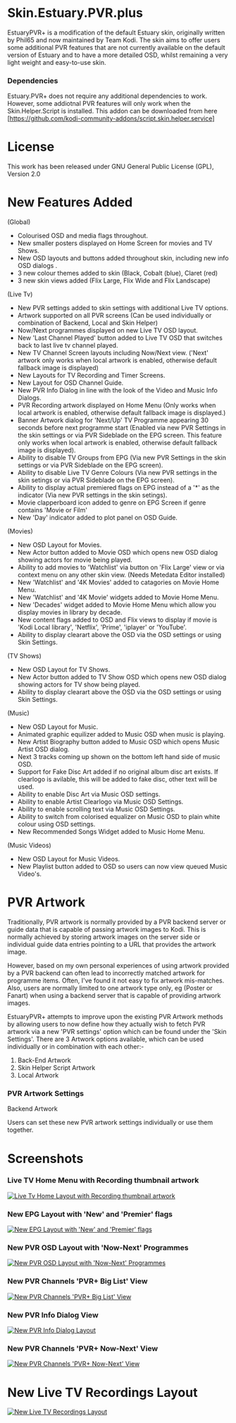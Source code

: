 # Skin.Estuary.PVR.plus

EstuaryPVR+ is a modification of the default Estuary skin, originally written by Phil65 and now maintained by Team Kodi.
The skin aims to offer users some additional PVR features that are not currently available on the default version of Estuary and to have a more detailed OSD, whilst remaining a very light weight and easy-to-use skin.
 
### Dependencies

Estuary.PVR+ does not require any additional dependencies to work. However, some addiotnal PVR features will only work when the Skin.Helper.Script is installed. This addon can be downloaded from here [https://github.com/kodi-community-addons/script.skin.helper.service]

# License

This work has been released under GNU General Public License (GPL), Version 2.0

# New Features Added

(Global)
- Colourised OSD and media flags throughout.
- New smaller posters displayed on Home Screen for movies and TV Shows.
- New OSD layouts and buttons added throughout skin, including new info OSD dialogs .
- 3 new colour themes added to skin (Black, Cobalt (blue), Claret (red)
- 3 new skin views added (Flix Large, Flix Wide and Flix Landscape)

(Live Tv)
- New PVR settings added to skin settings with additional Live TV options.
- Artwork supported on all PVR screens (Can be used individually or combination of Backend, Local and Skin Helper)
- Now/Next programmes displayed on new Live TV OSD layout.
- New 'Last Channel Played' button added to Live TV OSD that switches back to last live tv channel played.
- New TV Channel Screen layouts including Now/Next view. ('Next' artwork only works when local artwork is enabled, otherwise default fallback image is displayed)
- New Layouts for TV Recording and Timer Screens.
- New Layout for OSD Channel Guide.
- New PVR Info Dialog in line with the look of the Video and Music Info Dialogs.
- PVR Recording artwork displayed on Home Menu (Only works when local artwork is enabled, otherwise default fallback image is displayed.)
- Banner Artwork dialog for 'Next/Up' TV Programme appearing 30 seconds before next programme start (Enabled via new PVR Settings in the skin settings or via PVR Sideblade on the EPG screen. This feature only works when local artwork is enabled, otherwise default fallback image is displayed).
- Ability to disable TV Groups from EPG (Via new PVR Settings in the skin settings or via PVR Sideblade on the EPG screen).
- Ability to disable Live TV Genre Colours (Via new PVR settings in the skin setings or via PVR Sideblade on the EPG screen).
- Ability to display actual premiered flags on EPG instead of a '*' as the indicator (Via new PVR settings in the skin setings).
- Movie clapperboard icon added to genre on EPG Screen if genre contains 'Movie or Film'
- New 'Day' indicator added to plot panel on OSD Guide.

(Movies)
- New OSD Layout for Movies.
- New Actor button added to Movie OSD which opens new OSD dialog showing actors for movie being played.
- Ability to add movies to 'Watchlist' via button on 'Flix Large' view or via context menu on any other skin view. (Needs Metedata Editor installed)
- New 'Watchlist' and '4K Movies' added to catagories on Movie Home Menu.
- New 'Watchlist' and '4K Movie' widgets added to Movie Home Menu.
- New 'Decades' widget added to Movie Home Menu which allow you display movies in library by decade.
- New content flags added to OSD and Flix views to display if movie is 'Kodi Local library', 'Netflix', 'Prime', 'iplayer' or 'YouTube'.
- Ability to display clearart above the OSD via the OSD settings or using Skin Settings.

(TV Shows)
- New OSD Layout for TV Shows.
- New Actor button added to TV Show OSD which opens new OSD dialog showing actors for TV show being played.
- Ability to display clearart above the OSD via the OSD settings or using Skin Settings.

(Music)
- New OSD Layout for Music.
- Animated graphic equilizer added to Music OSD when music is playing.
- New Artist Biography button added to Music OSD which opens Music Artist OSD dialog.
- Next 3 tracks coming up shown on the bottom left hand side of  music OSD.
- Support for Fake Disc Art added if no original album disc art exists. If clearlogo is avilable, this will be added to fake disc, other text will be used.
- Ability to enable Disc Art via Music OSD settings.
- Ability to enable Artist Clearlogo via Music OSD Settings.
- Ability to enable scrolling text via Music OSD Settings.
- Ability to switch from colorised equalizer on Music OSD to plain white colour using OSD settings.
- New Recommended Songs Widget added to Music Home Menu.

(Music Videos)
- New OSD Layout for Music Videos.
- New Playlist button added to OSD so users can now view queued Music Video's.

# PVR Artwork

Traditionally, PVR artwork is normally provided by a PVR backend server or guide data that is capable of passing artwork images to Kodi. This is normally achieved by storing artwork images on the server side or individual guide data entries pointing to a URL that provides the artwork image.

However, based on my own personal experiences of using artwork provided by a PVR backend can often lead to incorrectly matched artwork for programme items. Often, I've found it not easy to fix artwork mis-matches. 
Also, users are normally limited to one artwork type only, eg (Poster or Fanart) when using a backend server that is capable of providing artwork images.

EstuaryPVR+ attempts to improve upon the existing PVR Artwork methods by allowing users to now define how they actually wish to fetch PVR artwork via a new 'PVR settings' option which can be found under the 'Skin Settings'.
There are 3 Artwork options available, which can be used individually or in combination with each other:-
1) Back-End Artwork
2) Skin Helper Script Artwork
3) Local Artwork 

### PVR Artwork Settings

Backend Artwork

Users can set these new PVR artwork settings individually or use them together.

# Screenshots

### Live TV Home Menu with Recording thumbnail artwork
[![Live Tv Home Layout with Recording thumbnail artwork](./resources/screenshot-01.jpg)](https://github.com/SplitEnz/skin.estuary.pvr.plus/blob/master/resources/screenshot-01.jpg)

### New EPG Layout with 'New' and 'Premier' flags
[![New EPG Layout with 'New' and 'Premier' flags](./resources/screenshot-02.jpg)](https://github.com/SplitEnz/skin.estuary.pvr.plus/blob/master/resources/screenshot-02.jpg)

### New PVR OSD Layout with 'Now-Next' Programmes
[![New PVR OSD Layout with 'Now-Next' Programmes](./resources/screenshot-03.jpg)](https://github.com/SplitEnz/skin.estuary.pvr.plus/blob/master/resources/screenshot-03.jpg)

### New PVR Channels 'PVR+ Big List' View
[![New PVR Channels 'PVR+ Big List' View](./resources/screenshot-04.jpg)](https://github.com/SplitEnz/skin.estuary.pvr.plus/blob/master/resources/screenshot-04.jpg)

### New PVR Info Dialog View
[![New PVR Info Dialog Layout](./resources/screenshot-05.jpg)](https://github.com/SplitEnz/skin.estuary.pvr.plus/blob/master/resources/screenshot-05.jpg)

### New PVR Channels 'PVR+ Now-Next' View
[![New PVR Channels 'PVR+ Now-Next' View](./resources/screenshot-06.jpg)](https://github.com/SplitEnz/skin.estuary.pvr.plus/blob/master/resources/screenshot-06.jpg)

# New Live TV Recordings Layout
[![New Live TV Recordings Layout](./resources/screenshot-07.jpg)](https://github.com/SplitEnz/skin.estuary.pvr.plus/blob/master/resources/screenshot-07.jpg)

